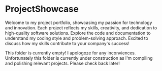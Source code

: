# ProjectShowcase
Welcome to my project portfolio, showcasing my passion for technology and innovation. Each project reflects my skills, creativity, and dedication to high-quality software solutions. Explore the code and documentation to understand my coding style and problem-solving approach. Excited to discuss how my skills contribute to your company's success!

This folder is currently empty! I apologoze for any inconviences. Unfortunately this folder is currently under construction as I'm compiling and polishing relevant projects. Please check back later!
